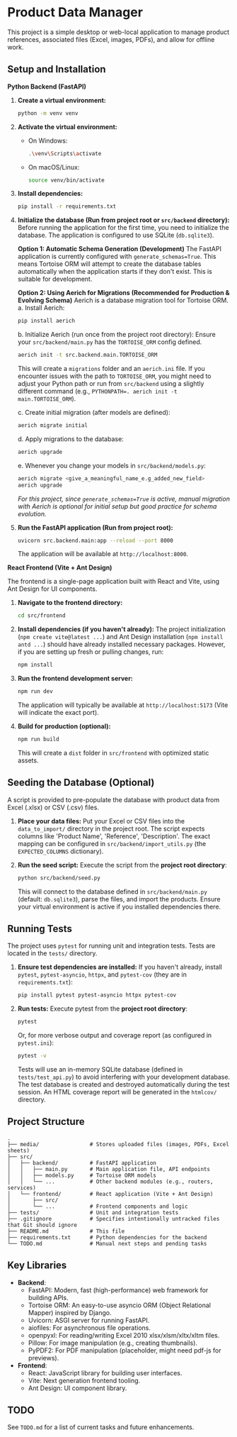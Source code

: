 # Product Data Manager

This project is a simple desktop or web-local application to manage product references, associated files (Excel, images, PDFs), and allow for offline work.

## Setup and Installation

**Python Backend (FastAPI)**

1.  **Create a virtual environment:**
    ```bash
    python -m venv venv
    ```

2.  **Activate the virtual environment:**
    -   On Windows:
        ```bash
        .\venv\Scripts\activate
        ```
    -   On macOS/Linux:
        ```bash
        source venv/bin/activate
        ```

3.  **Install dependencies:**
    ```bash
    pip install -r requirements.txt
    ```

4.  **Initialize the database (Run from project root or `src/backend` directory):**
    Before running the application for the first time, you need to initialize the database.
    The application is configured to use SQLite (`db.sqlite3`).

    **Option 1: Automatic Schema Generation (Development)**
    The FastAPI application is currently configured with `generate_schemas=True`. This means Tortoise ORM will attempt to create the database tables automatically when the application starts if they don't exist. This is suitable for development.

    **Option 2: Using Aerich for Migrations (Recommended for Production & Evolving Schema)**
    Aerich is a database migration tool for Tortoise ORM.
    a. Install Aerich:
       ```bash
       pip install aerich
       ```
    b. Initialize Aerich (run once from the project root directory):
       Ensure your `src/backend/main.py` has the `TORTOISE_ORM` config defined.
       ```bash
       aerich init -t src.backend.main.TORTOISE_ORM
       ```
       This will create a `migrations` folder and an `aerich.ini` file.
       If you encounter issues with the path to `TORTOISE_ORM`, you might need to adjust your Python path or run from `src/backend` using a slightly different command (e.g., `PYTHONPATH=. aerich init -t main.TORTOISE_ORM`).

    c. Create initial migration (after models are defined):
       ```bash
       aerich migrate initial
       ```
    d. Apply migrations to the database:
       ```bash
       aerich upgrade
       ```
    e. Whenever you change your models in `src/backend/models.py`:
       ```bash
       aerich migrate <give_a_meaningful_name_e.g_added_new_field>
       aerich upgrade
       ```
    *For this project, since `generate_schemas=True` is active, manual migration with Aerich is optional for initial setup but good practice for schema evolution.*

5.  **Run the FastAPI application (Run from project root):**
    ```bash
    uvicorn src.backend.main:app --reload --port 8000
    ```
    The application will be available at `http://localhost:8000`.

**React Frontend (Vite + Ant Design)**

The frontend is a single-page application built with React and Vite, using Ant Design for UI components.

1.  **Navigate to the frontend directory:**
    ```bash
    cd src/frontend
    ```

2.  **Install dependencies (if you haven't already):**
    The project initialization (`npm create vite@latest ...`) and Ant Design installation (`npm install antd ...`) should have already installed necessary packages. However, if you are setting up fresh or pulling changes, run:
    ```bash
    npm install
    ```

3.  **Run the frontend development server:**
    ```bash
    npm run dev
    ```
    The application will typically be available at `http://localhost:5173` (Vite will indicate the exact port).

4.  **Build for production (optional):**
    ```bash
    npm run build
    ```
    This will create a `dist` folder in `src/frontend` with optimized static assets.

## Seeding the Database (Optional)

A script is provided to pre-populate the database with product data from Excel (.xlsx) or CSV (.csv) files.

1.  **Place your data files:**
    Put your Excel or CSV files into the `data_to_import/` directory in the project root.
    The script expects columns like 'Product Name', 'Reference', 'Description'. The exact mapping can be configured in `src/backend/import_utils.py` (the `EXPECTED_COLUMNS` dictionary).

2.  **Run the seed script:**
    Execute the script from the **project root directory**:
    ```bash
    python src/backend/seed.py
    ```
    This will connect to the database defined in `src/backend/main.py` (default: `db.sqlite3`), parse the files, and import the products.
    Ensure your virtual environment is active if you installed dependencies there.

## Running Tests

The project uses `pytest` for running unit and integration tests. Tests are located in the `tests/` directory.

1.  **Ensure test dependencies are installed:**
    If you haven't already, install `pytest`, `pytest-asyncio`, `httpx`, and `pytest-cov` (they are in `requirements.txt`):
    ```bash
    pip install pytest pytest-asyncio httpx pytest-cov
    ```

2.  **Run tests:**
    Execute pytest from the **project root directory**:
    ```bash
    pytest
    ```
    Or, for more verbose output and coverage report (as configured in `pytest.ini`):
    ```bash
    pytest -v
    ```
    Tests will use an in-memory SQLite database (defined in `tests/test_api.py`) to avoid interfering with your development database. The test database is created and destroyed automatically during the test session.
    An HTML coverage report will be generated in the `htmlcov/` directory.

## Project Structure

```
.
├── media/                # Stores uploaded files (images, PDFs, Excel sheets)
├── src/
│   ├── backend/          # FastAPI application
│   │   ├── main.py       # Main application file, API endpoints
│   │   ├── models.py     # Tortoise ORM models
│   │   └── ...           # Other backend modules (e.g., routers, services)
│   └── frontend/         # React application (Vite + Ant Design)
│       ├── src/
│       └── ...           # Frontend components and logic
├── tests/                # Unit and integration tests
├── .gitignore            # Specifies intentionally untracked files that Git should ignore
├── README.md             # This file
├── requirements.txt      # Python dependencies for the backend
└── TODO.md               # Manual next steps and pending tasks
```

## Key Libraries

*   **Backend**:
    *   FastAPI: Modern, fast (high-performance) web framework for building APIs.
    *   Tortoise ORM: An easy-to-use asyncio ORM (Object Relational Mapper) inspired by Django.
    *   Uvicorn: ASGI server for running FastAPI.
    *   aiofiles: For asynchronous file operations.
    *   openpyxl: For reading/writing Excel 2010 xlsx/xlsm/xltx/xltm files.
    *   Pillow: For image manipulation (e.g., creating thumbnails).
    *   PyPDF2: For PDF manipulation (placeholder, might need pdf-js for previews).
*   **Frontend**:
    *   React: JavaScript library for building user interfaces.
    *   Vite: Next generation frontend tooling.
    *   Ant Design: UI component library.

## TODO

See `TODO.md` for a list of current tasks and future enhancements.

